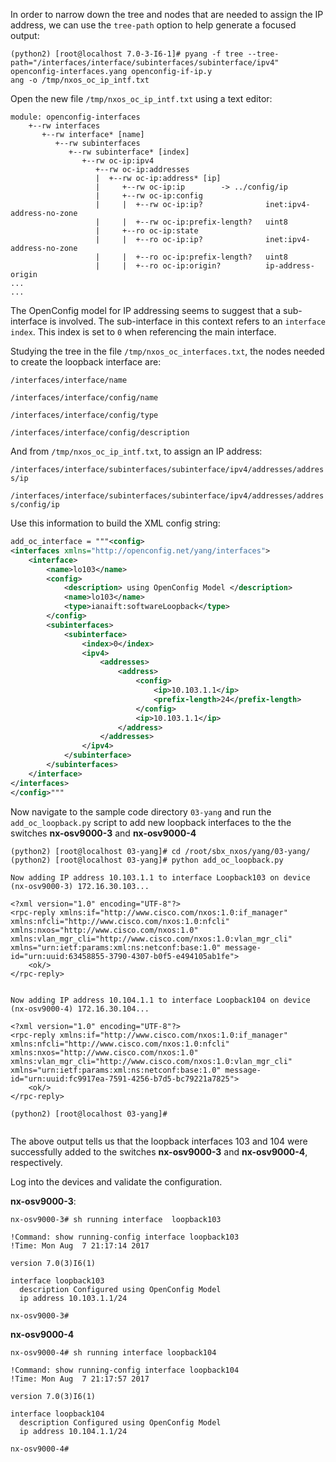 In order to narrow down the tree and nodes that are needed to assign the IP address, we can use the `tree-path` option to help generate a focused output:

``` 
(python2) [root@localhost 7.0-3-I6-1]# pyang -f tree --tree-path="/interfaces/interface/subinterfaces/subinterface/ipv4" openconfig-interfaces.yang openconfig-if-ip.y
ang -o /tmp/nxos_oc_ip_intf.txt
```

Open the new file `/tmp/nxos_oc_ip_intf.txt` using a text editor:

``` shell
module: openconfig-interfaces
    +--rw interfaces
       +--rw interface* [name]
          +--rw subinterfaces
             +--rw subinterface* [index]
                +--rw oc-ip:ipv4
                   +--rw oc-ip:addresses
                   |  +--rw oc-ip:address* [ip]
                   |     +--rw oc-ip:ip        -> ../config/ip
                   |     +--rw oc-ip:config
                   |     |  +--rw oc-ip:ip?              inet:ipv4-address-no-zone
                   |     |  +--rw oc-ip:prefix-length?   uint8
                   |     +--ro oc-ip:state
                   |     |  +--ro oc-ip:ip?              inet:ipv4-address-no-zone
                   |     |  +--ro oc-ip:prefix-length?   uint8
                   |     |  +--ro oc-ip:origin?          ip-address-origin
...
...
```

The OpenConfig model for IP addressing seems to suggest that a sub-interface is involved. The sub-interface in this context refers to an `interface index`. This index is set to `0` when referencing the main interface.

Studying the tree in the file `/tmp/nxos_oc_interfaces.txt`, the nodes needed to create the loopback interface are:

`/interfaces/interface/name`

`/interfaces/interface/config/name`

`/interfaces/interface/config/type`

`/interfaces/interface/config/description`


And from `/tmp/nxos_oc_ip_intf.txt`, to assign an IP address:

`/interfaces/interface/subinterfaces/subinterface/ipv4/addresses/address/ip`

`/interfaces/interface/subinterfaces/subinterface/ipv4/addresses/address/config/ip`


Use this information to build the XML config string:

``` xml
add_oc_interface = """<config>
<interfaces xmlns="http://openconfig.net/yang/interfaces">
    <interface>
        <name>lo103</name>
        <config>
            <description> using OpenConfig Model </description>
            <name>lo103</name>
            <type>ianaift:softwareLoopback</type>
        </config>
        <subinterfaces>
            <subinterface>
                <index>0</index>
                <ipv4>
                    <addresses>
                        <address>
                            <config>
                                <ip>10.103.1.1</ip>
                                <prefix-length>24</prefix-length>
                            </config>
                            <ip>10.103.1.1</ip>
                        </address>
                    </addresses>
                </ipv4>
            </subinterface>
        </subinterfaces>
    </interface>
</interfaces>
</config>"""

```


Now navigate to the sample code directory `03-yang` and run the `add_oc_loopback.py` script to add new loopback interfaces to the the switches **nx-osv9000-3** and **nx-osv9000-4**

``` 
(python2) [root@localhost 03-yang]# cd /root/sbx_nxos/yang/03-yang/
(python2) [root@localhost 03-yang]# python add_oc_loopback.py 

Now adding IP address 10.103.1.1 to interface Loopback103 on device (nx-osv9000-3) 172.16.30.103...

<?xml version="1.0" encoding="UTF-8"?>
<rpc-reply xmlns:if="http://www.cisco.com/nxos:1.0:if_manager" xmlns:nfcli="http://www.cisco.com/nxos:1.0:nfcli" xmlns:nxos="http://www.cisco.com/nxos:1.0" xmlns:vlan_mgr_cli="http://www.cisco.com/nxos:1.0:vlan_mgr_cli" xmlns="urn:ietf:params:xml:ns:netconf:base:1.0" message-id="urn:uuid:63458855-3790-4307-b0f5-e494105ab1fe">
    <ok/>
</rpc-reply>


Now adding IP address 10.104.1.1 to interface Loopback104 on device (nx-osv9000-4) 172.16.30.104...

<?xml version="1.0" encoding="UTF-8"?>
<rpc-reply xmlns:if="http://www.cisco.com/nxos:1.0:if_manager" xmlns:nfcli="http://www.cisco.com/nxos:1.0:nfcli" xmlns:nxos="http://www.cisco.com/nxos:1.0" xmlns:vlan_mgr_cli="http://www.cisco.com/nxos:1.0:vlan_mgr_cli" xmlns="urn:ietf:params:xml:ns:netconf:base:1.0" message-id="urn:uuid:fc9917ea-7591-4256-b7d5-bc79221a7825">
    <ok/>
</rpc-reply>

(python2) [root@localhost 03-yang]# 


```

The above output tells us that the loopback interfaces 103 and 104 were successfully added to the switches **nx-osv9000-3** and **nx-osv9000-4**, respectively. 

Log into the devices and validate the configuration. 

**nx-osv9000-3**:

```
nx-osv9000-3# sh running interface  loopback103

!Command: show running-config interface loopback103
!Time: Mon Aug  7 21:17:14 2017

version 7.0(3)I6(1)

interface loopback103
  description Configured using OpenConfig Model
  ip address 10.103.1.1/24

nx-osv9000-3# 
```

**nx-osv9000-4**

``` 
nx-osv9000-4# sh running interface loopback104

!Command: show running-config interface loopback104
!Time: Mon Aug  7 21:17:57 2017

version 7.0(3)I6(1)

interface loopback104
  description Configured using OpenConfig Model
  ip address 10.104.1.1/24

nx-osv9000-4# 
```
